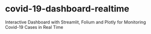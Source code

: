 # covid-19-dashboard-realtime
Interactive Dashboard with Streamlit, Folium and Plotly for Monitoring Covid-19 Cases in Real Time

